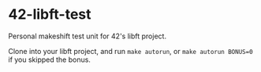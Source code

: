 # 42-libft-test
Personal makeshift test unit for 42's libft project.

Clone into your libft project, and run `make autorun`, or `make autorun BONUS=0` if you skipped the bonus.
